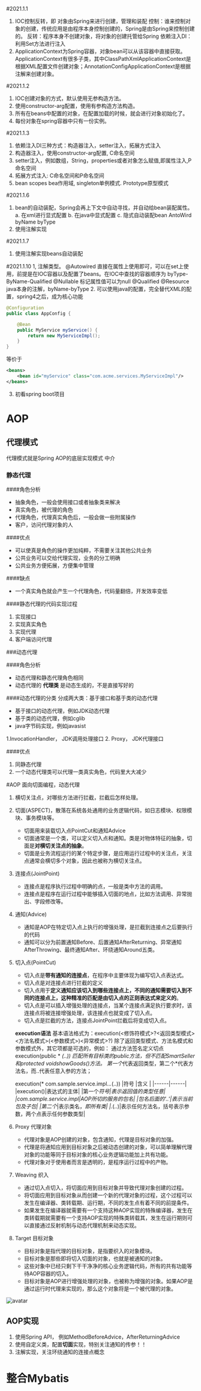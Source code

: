 #2021.1.1
1. IOC控制反转，即 对象由Spring来进行创建，管理和装配
控制：谁来控制对象的创建，传统应用是由程序本身控制创建的，Spring是由Spring来控制创建的。
反转：程序本身不创建对象，将对象的创建托管给Spring
依赖注入DI：利用Set方法进行注入
2. ApplicationContext为Spring容器，对象bean可以从该容器中直接获取。ApplicationContext有很多子类，其中ClassPathXmlApplicationContext是根据XML配置文件创建对象；AnnotationConfigApplicationContext是根据注解来创建对象。

#2021.1.2
1. IOC创建对象的方式，默认使用无参构造方法。
2. 使用constructor-arg配置，使用有参构造方法构造。
3. 所有在beans中配置的对象，在配置加载的时候，就会进行对象初始化了。
4. 每份对象在spring容器中只有一份实例。

#2021.1.3
1. 依赖注入DI三种方式：构造器注入，setter注入，拓展方式注入
2. 构造器注入，使用constructor-arg配置, C命名空间
3. setter注入，例如数组，String，properties或者对象怎么赋值,即属性注入,P命名空间
4. 拓展方式注入: C命名空间和P命名空间
5. bean scopes bea作用域, singleton单例模式. Prototype原型模式

#2021.1.6
1. bean的自动装配，Spring会再上下文中自动寻找，并自动给bean装配属性。
a. 在xml进行显式配置
b. 在java中显式配置
c. 隐式自动装配bean
AntoWird byName byType
2. 使用注解实现

#2021.1.7
1. 使用注解实现beans自动装配

#2021.1.10
1, 注解类型。
@Autowired 直接在属性上使用即可，可以在set上使用，前提是在IOC容器以及配置了beans。在IOC中查找的容器顺序为 byType-ByName-Qualified 
@Nullable 标记属性值可以为null
@Qualified
@Resource java本身的注解，byName-byType
2. 可以使用java的配置，完全替代XML的配置，spring4之后，成为核心功能
```java
@Configuration
public class AppConfig {

    @Bean
    public MyService myService() {
        return new MyServiceImpl();
    }
}
```
等价于
```xml
<beans>
    <bean id="myService" class="com.acme.services.MyServiceImpl"/>
</beans>
```
3. 初看spring boot项目

# AOP
## 代理模式 
代理模式就是Spring AOP的底层实现模式
中介
### 静态代理
####角色分析
* 抽象角色，一般会使用接口或者抽象类来解决
* 真实角色，被代理的角色
* 代理角色，代理真实角色后，一般会做一些附属操作
* 客户，访问代理对象的人

####优点
* 可以使真是角色的操作更加纯粹，不需要关注其他公共业务
* 公共业务可以交给代理实现，业务的分工明确
* 公共业务方便拓展，方便集中管理

####缺点
* 一个真实角色就会产生一个代理角色，代码量翻倍，开发效率变低

####静态代理的代码实现过程
1. 实现接口
2. 实现真实角色
3. 实现代理
4. 客户端访问代理

###动态代理

####角色分析
* 动态代理和静态代理角色相同
* 动态代理的 **代理类** 是动态生成的，不是直接写好的

####动态代理的分类
分成两大类：基于接口和基于类的动态代理
* 基于接口的动态代理，例如JDK动态代理
* 基于类的动态代理，例如cglib
* java字节码实现，例如javasist

1.InvocationHandler， JDK调用处理接口
2. Proxy， JDK代理接口

####优点
1. 同静态代理
2. 一个动态代理类可以代理一类真实角色，代码里大大减少

#AOP
面向切面编程，动态代理

1. 横切关注点，对哪些方法进行拦截，拦截后怎样处理。

2. 切面(ASPECT)，散落在系统各处通用的业务逻辑代码，如日志模块、权限模块、事务模块等。
   * 切面用来装载切入点PointCut和通知Advice
   * 切面通常是一个类，可以定义切入点和通知。类是对物体特征的抽象，切面是**对横切关注点的抽象**。
   * 切面是业务流程运行的某个特定步骤，是应用运行过程中的关注点，关注点通常会横切多个对象，因此也被称为横切关注点。

3. 连接点(JointPoint)
   * 连接点是程序执行过程中明确的点，一般是类中方法的调用。
   * 连接点是程序在运行过程中能够插入切面的地点，比如方法调用、异常抛出、字段修改等。

4. 通知(Advice)
   * 通知是AOP在特定切入点上执行的增强处理，是拦截到连接点之后要执行的代码
   * 通知可以分为前置通知Before、后置通知AfterReturning、异常通知AfterThrowing、最终通知After、环绕通知Around五类。

5. 切入点(PointCut)
   * 切入点是**带有通知的连接点**，在程序中主要体现为编写切入点表达式。
   * 切入点是对连接点进行拦截的定义
   * 切入点用于**定义通知应该切入到哪些连接点上，不同的通知需要切入到不同的连接点上，这种精准的匹配是由切入点的正则表达式来定义的**。
   * 切入点是可以插入增强处理的连接点，当某个连接点满足执行要求时，该连接点将被连接增强处理，该连接点也就变成了切入点。
   * 切入点是拦截的方法，连接点JointPoint拦截后将变成切入点。
   
   **execution语法**
   基本语法格式为：execution(<修饰符模式>?<返回类型模式><方法名模式>(<参数模式>)<异常模式>?)
   除了返回类型模式、方法名模式和参数模式外，其它项都是可选的，例如：
   通过方法签名定义切点 execution(public * *(..))
   匹配所有目标类的public方法，但不匹配SmartSeller和protected voidshowGoods()方法。
   第一个*代表返回类型，第二个*代表方法名，而..代表任意入参的方法；
   
   execution(* com.sample.service.impl..*.*(..))
   |符号  |含义   |
   |------|------|
   |execution()|表达式的主体|
   |第一个*符号|表示返回值的类型任意|
   |com.sample.service.impl|AOP所切的服务的包名|
   |包名后面的'..'|表示当前包及子包|
   |第二个*|表示类名，*即所有类|
   |.*(..)|表示任何方法名，括号表示参数，两个点表示任何参数类型|
   
6. Proxy 代理对象
   * 代理对象是AOP创建的对象，包含通知，代理是目标对象的加强。 
   * 代理是将通知应用到目标对象之后被动态创建的对象，可以简单理解代理对象的功能等同于目标对象的核心业务逻辑功能加上共有功能。
   * 代理对象对于使用者而言是透明的，是程序运行过程中的产物。
   
7. Weaving 织入
   * 通过切入点切入，将切面应用到目标对象并导致代理对象创建的过程。
   * 将切面应用到目标对象从而创建一个新的代理对象的过程，这个过程可以发生在编译器、类转载期、运行期，不同的发生点有着不同的前提条件。
   * 如果发生在编译器就需要有一个支持这种AOP实现的特殊编译器，发生在类转载期就需要有一个支持AOP实现的特殊类转载其，发生在运行期则可以直接通过反射机制与动态代理机制来动态实现。
   
8. Target 目标对象
   * 目标对象是指代理的目标对象，是指要织入的对象模块。
   * 目标对象是那些即将切入切面的对象，也就是被通知的对象。
   * 这些对象中已经只剩下干干净净的核心业务逻辑代码，所有的共有功能等待AOP容器的切入。
   * 目标对象是AOP进行增强处理的对象，也被称为增强的对象。如果AOP是通过运行时代理来实现的，那么这个对象将是一个被代理的对象。

![avatar](AOP.webp)

## AOP实现
1. 使用Spring API， 例如MethodBeforeAdvice，AfterReturningAdvice
2. 使用自定义类，配置**切面**实现，特别关注通知的传参！！
3. 注解实现，关注环绕通知的连接点概念

# 整合Mybatis